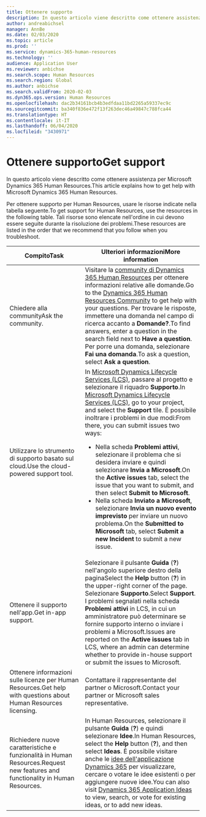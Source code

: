 ```yaml
---
title: Ottenere supporto
description: In questo articolo viene descritto come ottenere assistenza per Microsoft Dynamics 365 Human Resources.
author: andreabichsel
manager: AnnBe
ms.date: 02/03/2020
ms.topic: article
ms.prod: ''
ms.service: dynamics-365-human-resources
ms.technology: ''
audience: Application User
ms.reviewer: anbichse
ms.search.scope: Human Resources
ms.search.region: Global
ms.author: anbichse
ms.search.validFrom: 2020-02-03
ms.dyn365.ops.version: Human Resources
ms.openlocfilehash: dac2b34161bcb4b3edfdaa11bd2265a59337ec9c
ms.sourcegitcommit: ba340f836e472f13f263dec46a49847c788fca44
ms.translationtype: HT
ms.contentlocale: it-IT
ms.lasthandoff: 06/04/2020
ms.locfileid: "3430971"
---
```

# <a name="get-support"></a><span data-ttu-id="5e13f-103">Ottenere supporto</span><span class="sxs-lookup"><span data-stu-id="5e13f-103">Get support</span></span>

<span data-ttu-id="5e13f-104">In questo articolo viene descritto come ottenere assistenza per Microsoft Dynamics 365 Human Resources.</span><span class="sxs-lookup"><span data-stu-id="5e13f-104">This article explains how to get help with Microsoft Dynamics 365 Human Resources.</span></span>

<span data-ttu-id="5e13f-105">Per ottenere supporto per Human Resources, usare le risorse indicate nella tabella seguente.</span><span class="sxs-lookup"><span data-stu-id="5e13f-105">To get support for Human Resources, use the resources in the following table.</span></span> <span data-ttu-id="5e13f-106">Tali risorse sono elencate nell'ordine in cui devono essere seguite durante la risoluzione dei problemi.</span><span class="sxs-lookup"><span data-stu-id="5e13f-106">These resources are listed in the order that we recommend that you follow when you troubleshoot.</span></span>

| <span data-ttu-id="5e13f-107">Compito</span><span class="sxs-lookup"><span data-stu-id="5e13f-107">Task</span></span> | <span data-ttu-id="5e13f-108">Ulteriori informazioni</span><span class="sxs-lookup"><span data-stu-id="5e13f-108">More information</span></span> |
|------|------------------|
| <span data-ttu-id="5e13f-109">Chiedere alla community</span><span class="sxs-lookup"><span data-stu-id="5e13f-109">Ask the community.</span></span> | <span data-ttu-id="5e13f-110">Visitare la [community di Dynamics 365 Human Resources](https://community.dynamics.com/365/talent) per ottenere informazioni relative alle domande.</span><span class="sxs-lookup"><span data-stu-id="5e13f-110">Go to the [Dynamics 365 Human Resources Community](https://community.dynamics.com/365/talent) to get help with your questions.</span></span> <span data-ttu-id="5e13f-111">Per trovare le risposte, immettere una domanda nel campo di ricerca accanto a **Domande?**.</span><span class="sxs-lookup"><span data-stu-id="5e13f-111">To find answers, enter a question in the search field next to **Have a question**.</span></span> <span data-ttu-id="5e13f-112">Per porre una domanda, selezionare **Fai una domanda**.</span><span class="sxs-lookup"><span data-stu-id="5e13f-112">To ask a question, select **Ask a question**.</span></span> |
| <span data-ttu-id="5e13f-113">Utilizzare lo strumento di supporto basato sul cloud.</span><span class="sxs-lookup"><span data-stu-id="5e13f-113">Use the cloud-powered support tool.</span></span> | <span data-ttu-id="5e13f-114">In [Microsoft Dynamics Lifecycle Services (LCS)](https://lcs.dynamics.com/), passare al progetto e selezionare il riquadro **Supporto**.</span><span class="sxs-lookup"><span data-stu-id="5e13f-114">In [Microsoft Dynamics Lifecycle Services (LCS)](https://lcs.dynamics.com/), go to your project, and select the **Support** tile.</span></span> <span data-ttu-id="5e13f-115">È possibile inoltrare i problemi in due modi:</span><span class="sxs-lookup"><span data-stu-id="5e13f-115">From there, you can submit issues two ways:</span></span><ul><li><span data-ttu-id="5e13f-116">Nella scheda **Problemi attivi**, selezionare il problema che si desidera inviare e quindi selezionare **Invia a Microsoft**.</span><span class="sxs-lookup"><span data-stu-id="5e13f-116">On the **Active issues** tab, select the issue that you want to submit, and then select **Submit to Microsoft**.</span></span></li><li><span data-ttu-id="5e13f-117">Nella scheda **Inviato a Microsoft**, selezionare **Invia un nuovo evento imprevisto** per inviare un nuovo problema.</span><span class="sxs-lookup"><span data-stu-id="5e13f-117">On the **Submitted to Microsoft** tab, select **Submit a new Incident** to submit a new issue.</span></span></li></ul> |
| <span data-ttu-id="5e13f-118">Ottenere il supporto nell'app.</span><span class="sxs-lookup"><span data-stu-id="5e13f-118">Get in-app support.</span></span> | <span data-ttu-id="5e13f-119">Selezionare il pulsante **Guida** (**?**) nell'angolo superiore destro della pagina</span><span class="sxs-lookup"><span data-stu-id="5e13f-119">Select the **Help** button (**?**) in the upper-right corner of the page.</span></span> <span data-ttu-id="5e13f-120">Selezionare **Supporto**.</span><span class="sxs-lookup"><span data-stu-id="5e13f-120">Select **Support**.</span></span> <span data-ttu-id="5e13f-121">I problemi segnalati nella scheda **Problemi attivi** in LCS, in cui un amministratore può determinare se fornire supporto interno o inviare i problemi a Microsoft.</span><span class="sxs-lookup"><span data-stu-id="5e13f-121">Issues are reported on the **Active issues** tab in LCS, where an admin can determine whether to provide in-house support or submit the issues to Microsoft.</span></span> |
| <span data-ttu-id="5e13f-122">Ottenere informazioni sulle licenze per Human Resources.</span><span class="sxs-lookup"><span data-stu-id="5e13f-122">Get help with questions about Human Resources licensing.</span></span> | <span data-ttu-id="5e13f-123">Contattare il rappresentante del partner o Microsoft.</span><span class="sxs-lookup"><span data-stu-id="5e13f-123">Contact your partner or Microsoft sales representative.</span></span> |
| <span data-ttu-id="5e13f-124">Richiedere nuove caratteristiche e funzionalità in Human Resources.</span><span class="sxs-lookup"><span data-stu-id="5e13f-124">Request new features and functionality in Human Resources.</span></span> | <span data-ttu-id="5e13f-125">In Human Resources, selezionare il pulsante **Guida** (**?**) e quindi selezionare **Idee**.</span><span class="sxs-lookup"><span data-stu-id="5e13f-125">In Human Resources, select the **Help** button (**?**), and then select **Ideas**.</span></span> <span data-ttu-id="5e13f-126">È possibile visitare anche le [idee dell'applicazione Dynamics 365](https://experience.dynamics.com/ideas/) per visualizzare, cercare o votare le idee esistenti o per aggiungere nuove idee.</span><span class="sxs-lookup"><span data-stu-id="5e13f-126">You can also visit [Dynamics 365 Application Ideas](https://experience.dynamics.com/ideas/) to view, search, or vote for existing ideas, or to add new ideas.</span></span> |
